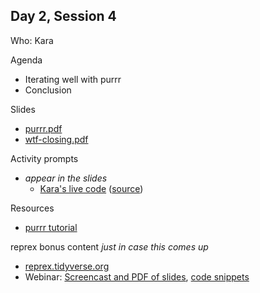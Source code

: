 ## Day 2, Session 4

Who: Kara

Agenda

  * Iterating well with purrr
  * Conclusion
  
Slides

  * [purrr.pdf](materials/purrr.pdf)
  * [wtf-closing.pdf](materials/wtf-closing.pdf)
  
Activity prompts

  * *appear in the slides*
    * [Kara's live code](materials/kara_live_code) ([source](https://github.com/rstudio-conf-2020/what-they-forgot/blob/master/materials/kara_live_code.R))
    
Resources

  * [purrr tutorial](https://jennybc.github.io/purrr-tutorial/)

reprex bonus content *just in case this comes up*

  * [reprex.tidyverse.org](https://reprex.tidyverse.org/index.html)
  * Webinar: [Screencast and PDF of slides](https://reprex.tidyverse.org/articles/articles/learn-reprex.html), [code snippets](https://github.com/tidyverse/reprex/tree/master/slides/2018-09_reprex-rstudio-webinar)
